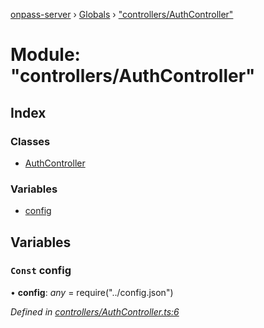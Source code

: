 [onpass-server](../README.md) › [Globals](../globals.md) › ["controllers/AuthController"](_controllers_authcontroller_.md)

# Module: "controllers/AuthController"

## Index

### Classes

* [AuthController](../classes/_controllers_authcontroller_.authcontroller.md)

### Variables

* [config](_controllers_authcontroller_.md#const-config)

## Variables

### `Const` config

• **config**: *any* = require("../config.json")

*Defined in [controllers/AuthController.ts:6](https://github.com/onpass/onpass-server/blob/fe98951/src/controllers/AuthController.ts#L6)*
